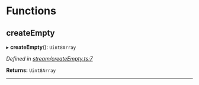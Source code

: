 

# Functions

<a id="createempty"></a>

##  createEmpty

▸ **createEmpty**(): `Uint8Array`

*Defined in [stream/createEmpty.ts:7](https://github.com/polkadot-js/common/blob/db4b221/packages/trie-codec/src/stream/createEmpty.ts#L7)*

**Returns:** `Uint8Array`

___

